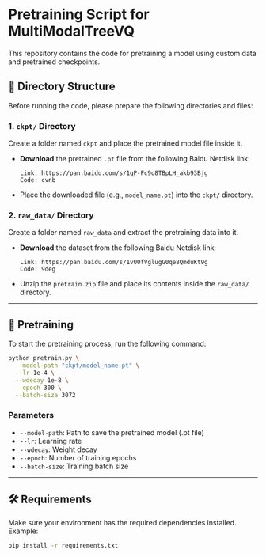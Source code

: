 
# Pretraining Script for MultiModalTreeVQ

This repository contains the code for pretraining a model using custom data and pretrained checkpoints.

## 📁 Directory Structure

Before running the code, please prepare the following directories and files:

### 1. `ckpt/` Directory

Create a folder named `ckpt` and place the pretrained model file inside it.

* **Download** the pretrained `.pt` file from the following Baidu Netdisk link:

  ```
  Link: https://pan.baidu.com/s/1qP-Fc9o8TBpLH_akb93Bjg
  Code: cvnb
  ```

* Place the downloaded file (e.g., `model_name.pt`) into the `ckpt/` directory.

### 2. `raw_data/` Directory

Create a folder named `raw_data` and extract the pretraining data into it.

* **Download** the dataset from the following Baidu Netdisk link:

  ```
  Link: https://pan.baidu.com/s/1vU0fVglugG0qe8QmduKt9g
  Code: 9deg
  ```

* Unzip the `pretrain.zip` file and place its contents inside the `raw_data/` directory.

---

## 🚀 Pretraining

To start the pretraining process, run the following command:

```bash
python pretrain.py \
  --model-path "ckpt/model_name.pt" \
  --lr 1e-4 \
  --wdecay 1e-8 \
  --epoch 300 \
  --batch-size 3072
```

### Parameters

* `--model-path`: Path to save the pretrained model (.pt file)
* `--lr`: Learning rate
* `--wdecay`: Weight decay
* `--epoch`: Number of training epochs
* `--batch-size`: Training batch size

---

## 🛠 Requirements

Make sure your environment has the required dependencies installed. Example:

```bash
pip install -r requirements.txt
```


